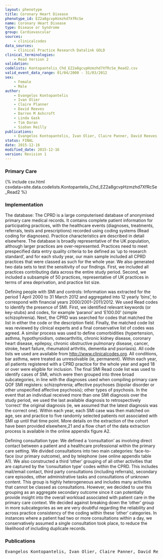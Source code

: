 ```yaml
---
layout: phenotype
title: Coronary Heart Disease
phenotype_id: EZ2a8gcvpHzmzhd7XfRcSe
name: Coronary Heart Disease
type: Disease or Syndrome
group: Cardiovascular
sources: 
    - clinicalcodes
data_sources:
    - Clinical Practice Research Datalink GOLD
clinical_terminologies:
    - Read Version 2
validation:
codelists: Kontopantelis_Chd_EZ2a8gcvpHzmzhd7XfRcSe_Read2.csv
valid_event_data_range: 01/04/2000 - 31/03/2012
sex:
    - Female
    - Male
author:
    - Evangelos Kontopantelis
    - Ivan Olier
    - Claire Planner
    - David Reeves
    - Darren M Ashcroft
    - Linda Gask
    - Tim Doran
    - Sioban Reilly    
publications:
    - Evangelos Kontopantelis, Ivan Olier, Claire Panner, David Reeves, Darren M Ashcroft, Linda Gask, Tim Doran, Siobhan Reilly, Primary care consultation rates among people with and without severe mental illness a UK cohort study using the Clinical Practice Research Datalink. BMJ Open, 5 (e008650), 2015.
status: FINAL
date: 2015-12-16
modified_date: 2015-12-16
version: Revision 1
---
```



### Primary Care

{% include csv.html csvdata=site.data.codelists.Kontopantelis_Chd_EZ2a8gcvpHzmzhd7XfRcSe_Read2 %}

### Implementation

The database:
The CPRD is a large computerised database of anonymised primary care medical records. It contains complete patient information for participating practices, with the healthcare events (diagnoses, treatments, referrals, tests and prescriptions) recorded using coding systems (Read coding for diagnoses). Practice characteristics are described in detail elsewhere. The database is broadly representative of the UK population, although larger practices are over-represented. Practices need to meet prespecified data entry quality criteria to be defined as ‘up to research standard’, and for each study year, our main sample included all CPRD practices that were classed as such for the whole year. We also generated two data sets to test the sensitivity of our findings. First, we included all practices contributing data across the entire study period. Second, we included a subsample of 50 practices, representative of UK practices in terms of area deprivation, and practice list size.

Defining people with SMI and controls:
Information was extracted for the period 1 April 2000 to 31 March 2012 and aggregated into 12 yearly ‘bins’, to correspond with financial years 2000/2001–2011/2012. We used Read codes to identify the presence of SMI. First, we identified relevant keywords (or key-stubs) and codes, for example ‘paranoi’ and ‘E100.00’ (simple schizophrenia). Next, the CPRD was searched for codes that matched the list in either the code or the description field. Finally, the matched code list was reviewed by clinical experts and a final conservative list of codes was agreed. A similar process was used to define comorbidities (hypertension, asthma, hypothyroidism, osteoarthritis, chronic kidney disease, coronary heart disease, epilepsy, chronic obstructive pulmonary disease, cancer, stroke, heart failure, rheumatoid arthritis, dementia and psoriasis). All code lists we used are available from http://www.clinicalcodes.org. All conditions, bar asthma, were treated as unresolvable (ie, permanent). Within each year, all patients registered with a CPRD practice for the whole year and aged 18 or over were eligible for inclusion. The final SMI Read code list was used to identify cases of SMI, which were then grouped into three broad subcategories, in line with the diagnoses used when compiling primary care QOF SMI registers: schizophrenia; affective psychoses (bipolar disorder or other unspecified affective psychosis); other types of psychosis. In the event that an individual received more than one SMI diagnosis over the study period, we used the last available diagnosis to retrospectively ‘correct’ the original diagnosis (ie, we assumed that the latest diagnosis was the correct one). Within each year, each SMI case was then matched on age, sex and practice to five randomly selected patients not associated with SMI up until that time point. More details on the extraction of the cohort have been provided elsewhere,21 and a flow chart of the data extraction process is available in the online appendix figure A2.

Defining consultation type:
We defined a ‘consultation’ as involving direct contact between a patient and a healthcare professional within the primary care setting. We divided consultations into two main categories: face-to-face (our primary outcome), and by telephone (see online appendix table A1). We also constructed a third ‘other’ grouping of all other activities that are captured by the ‘consultation type’ codes within the CPRD. This includes mail/email contact, third party consultations (including referrals), secondary care episodes, other administrative tasks and consultations of unknown content. This group is highly heterogeneous and includes many activities that cannot be classed as consultations. However, we decided to use this grouping as an aggregate secondary outcome since it can potentially provide insight into the overall workload associated with patient care in the primary care context. We decided against breaking down the ‘other’ group in more subcategories as we are very doubtful regarding the reliability and across practice consistency of the coding within these ‘other’ categories. In instances where a patient had two or more consultations within a day, we conservatively assumed a single consultation took place, to reduce the likelihood of including duplicate records.


### Publications

<pre>
Evangelos Kontopantelis, Ivan Olier, Claire Panner, David Reeves, Darren M Ashcroft, Linda Gask, Tim Doran, Siobhan Reilly, Primary care consultation rates among people with and without severe mental illness a UK cohort study using the Clinical Practice Research Datalink. BMJ Open, 5 (e008650), 2015.
</pre>
